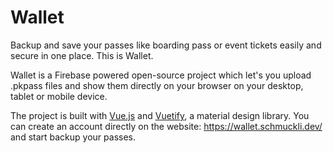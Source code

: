 # Wallet
Backup and save your passes like boarding pass or event tickets easily and secure in one place. This is Wallet.

Wallet is a Firebase powered open-source project which let's you upload .pkpass files and show them directly on your browser on your desktop, tablet or mobile device.

The project is built with [Vue.js](https://vuejs.org/) and [Vuetify](https://vuetifyjs.com/), a material design library. You can create an account directly on the website: https://wallet.schmuckli.dev/ and start backup your passes.
